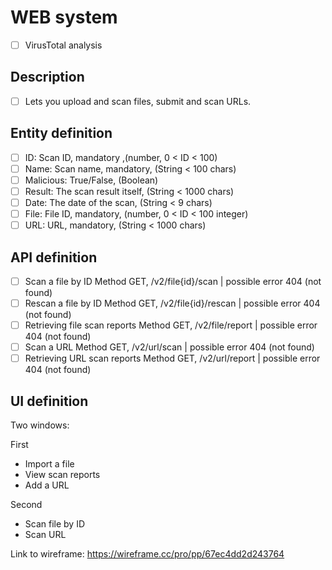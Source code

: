 # WEB system
- [ ] VirusTotal analysis

## Description
- [ ] Lets you upload and scan files, submit and scan URLs.

## Entity definition
- [ ] ID: Scan ID, mandatory ,(number, 0 < ID < 100)
- [ ] Name: Scan name, mandatory, (String < 100 chars)
- [ ] Malicious: True/False, (Boolean)
- [ ] Result: The scan result itself, (String < 1000 chars)
- [ ] Date: The date of the scan, (String < 9 chars)
- [ ] File: File ID, mandatory, (number, 0 < ID < 100 integer)
- [ ] URL: URL, mandatory, (String < 1000 chars)
 
## API definition
- [ ] Scan a file by ID Method GET, /v2/file{id}/scan | possible error 404 (not found)
- [ ] Rescan a file by ID Method GET, /v2/file{id}/rescan | possible error 404 (not found)
- [ ] Retrieving file scan reports Method GET, /v2/file/report | possible error 404 (not found)
- [ ] Scan a URL Method GET, /v2/url/scan | possible error 404 (not found)
- [ ] Retrieving URL scan reports Method GET, /v2/url/report | possible error 404 (not found)

## UI definition
Two windows:
   
First
- Import a file
- View scan reports
- Add a URL
   
Second
- Scan file by ID
- Scan URL
 
Link to wireframe: https://wireframe.cc/pro/pp/67ec4dd2d243764


